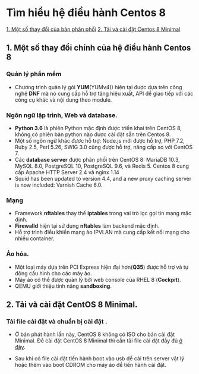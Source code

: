 # Tìm hiểu hệ điều hành Centos 8

[1. Một số thay đổi của bản phân phối](#overview)
[2. Tải và cài đặt Centos 8 Minimal](#install)

<a name="overview"></a>

## 1. Một số thay đổi chính của hệ điều hành Centos 8
<!--- Centos 8 vs Centos 7 --->
### Quản lý phần mềm
-  Chương trình quản lý gói **YUM**(YUMv4)) hiện tại được dựa trên công nghệ **DNF** mà nó cung cấp hỗ trợ tăng hiệu xuất, API để giao tiếp với các công cụ khác và nội dung theo module.

### Ngôn ngữ lập trình, Web và database.
- **Python 3.6** là phiên Python mặc định được triển khai trên CentOS 8, không có phiên bản python nào được cài đặt sẵn trên Centos 8.
- Một số ngôn ngữ khác đươc hỗ trợ: Node.js mới được hỗ trợ, PHP 7.2, Ruby 2.5, Perl 5.26, SWIG 3.0 cũng được hỗ trợ, nâng cấp so với CentOS 7.
- Các **database server** được phân phối trên CentOS 8: MariaDB 10.3, MySQL 8.0, PostgreSQL 10, PostgreSQL 9.6, và Redis 5.
Centos 8 cung cấp Apache HTTP Server 2.4 và nginx 1.14
- Squid has been updated to version 4.4, and a new proxy caching server is now included: Varnish Cache 6.0.

### Mạng
- Framework **nftables** thay thế **iptables** trong vai trò lọc gọi tin mạng mặc định.
- **Firewalld** hiện tại sử dụng **nftables** làm backend mặc định.
- Hỗ trợ trình điều khiển mạng ảo IPVLAN mà cung cấp kết nối mạng cho nhiều container.

### Ảo hóa.
- Một loại máy dựa trên PCI Express hiện đại hơn(**Q35**) được hỗ trợ và tự động cấu hình cho các máy ảo.
- Máy ảo có thể được quản lý bởi web console của RHEL 8 (**Cockpit**).
- QEMU giới thiệu tính năng **sandboxing**.

<a name="install"></a>

## 2. Tải và cài đặt CentOS 8 Minimal.

### Tải file cài đặt và chuẩn bị cài đặt .
- Ở bản phát hành lần này, CentOS 8 không có ISO cho bản cài đặt Minimal. Để cài đặt CentOS 8 Minimal thì cần tải file cài đặt đầy đủ [ở đây](http://isoredirect.centos.org/centos/8/isos/x86_64/CentOS-8-x86_64-1905-dvd1.iso).

- Sau khi có file cài đặt tiến hành boot vào usb để cài trên server vật lý hoặc thêm vào boot CDROM cho máy ảo để tiến hành cài đặt.

